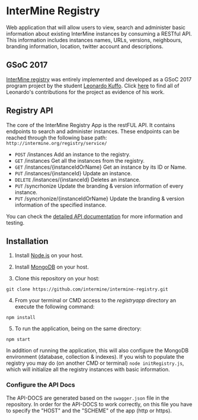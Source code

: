 # InterMine Registry
Web application that will allow users to view, search and administer basic information about existing InterMine instances by consuming a RESTful API. This information includes instances names, URLs, versions, neighbours, branding information, location, twitter account and descriptions.

## GSoC 2017 ##
[InterMine registry](http://registry.intermine.org/) was entirely implemented and developed as a GSoC 2017 program project by the student [Leonardo Kuffo](https://github.com/lkuffo). Click [here](https://github.com/intermine/intermine-registry/commits/master?author=lkuffo) to find all of Leonardo's contributions for the project as evidence of his work.


## Registry API ##


The core of the InterMine Registry App is the restFUL API. It contains endpoints to search and administer instances. These endpoints can be reached through the following base path: `http://intermine.org/registry/service/`


- `POST`    /instances     Add an instance to the registry.
- `GET`     /instances     Get all the instances from the registry.
- `GET`     /instances/{instanceIdOrName}    Get an instance by its ID or Name.
- `PUT`     /instances/{instanceId}    Update an instance.
- `DELETE`  /instances/{instanceId}   Deletes an instance.
- `PUT`     /syncrhonize   Update the branding & version information of every instance.
- `PUT`     /syncrhonize/{instanceIdOrName}    Update the branding & version information of the specified instance.

You can check the [detailed API documentation](http://registry.intermine.org/api-docs/) for more information and testing.

## Installation ##

1. Install [Node.js](https://nodejs.org/en/download/) on your host.

2. Install [MongoDB](https://docs.mongodb.com/getting-started/shell/installation/) on your host.

3. Clone this repository on your host:
```
git clone https://github.com/intermine/intermine-registry.git
```
4. From your terminal or CMD access to the *registryapp* directory an execute the following command:
```
npm install
```
5. To run the application, being on the same directory:
```
npm start
```

In addition of running the application, this will also configure the MongoDB environment (database, collection & indexes). If you wish to populate the registry you may do (on another CMD or terminal) `node initRegistry.js`, which will initialize all the registry instances with basic information.

### Configure the API Docs ###

The API-DOCS are generated based on the `swagger.json` file in the repository. In order for the API-DOCS to work correctly, on this file you have to specify the "HOST" and the "SCHEME" of the app (http or https).
